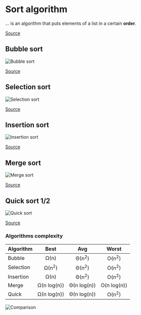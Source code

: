 # Sort algorithm

... is an algorithm that puts elements of a list in a certain __order__.

[Source](https://en.wikipedia.org/wiki/Sorting_algorithm)

## Bubble sort

![Bubble sort](https://github.com/ESTG-CRSI-P1-1718/8_odenacao_pesquisa_ficheiros/blob/master/B_Sort/imgs/bubblesort.gif)

[Source](http://sonnyjr.me/category/sorting/)

## Selection sort

![Selection sort](https://github.com/ESTG-CRSI-P1-1718/8_odenacao_pesquisa_ficheiros/blob/master/B_Sort/imgs/selectionsort.gif)

[Source](http://sonnyjr.me/category/sorting/)

## Insertion sort

![Insertion sort](https://github.com/ESTG-CRSI-P1-1718/8_odenacao_pesquisa_ficheiros/blob/master/B_Sort/imgs/insertionsort.gif)

[Source](http://sonnyjr.me/category/sorting/)

## Merge sort

![Merge sort](https://github.com/ESTG-CRSI-P1-1718/8_odenacao_pesquisa_ficheiros/blob/master/B_Sort/imgs/mergesort.gif)

[Source](http://sonnyjr.me/category/sorting/)

## Quick sort 1/2

![Quick sort](https://github.com/ESTG-CRSI-P1-1718/8_odenacao_pesquisa_ficheiros/blob/master/B_Sort/imgs/quicksort.gif)

[Source](https://www.tutorialspoint.com/data_structures_algorithms/quick_sort_algorithm.htm)

### Algorithms complexity

|Algorithm | Best | Avg | Worst|
| - | :-: | :-: | :-: |
|Bubble | Ω(n) | Θ(n<sup>2</sup>) | O(n<sup>2</sup>)|
|Selection | Ω(n<sup>2</sup>) | Θ(n<sup>2</sup>) | O(n<sup>2</sup>)|
|Insertion | Ω(n) | Θ(n<sup>2</sup>) | O(n<sup>2</sup>)|
|Merge | Ω(n log(n)) | Θ(n log(n)) | O(n log(n))|
|Quick | Ω(n log(n)) | Θ(n log(n)) | O(n<sup>2</sup>)|

![Comparison](https://github.com/ESTG-CRSI-P1-1718/8_odenacao_pesquisa_ficheiros/blob/master/B_Sort/imgs/bigO.png)
